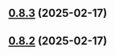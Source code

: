 ## [0.8.3](https://github.com/jucian0/turbo-version/compare/v0.8.2...v0.8.3) (2025-02-17)



## [0.8.2](https://github.com/jucian0/turbo-version/compare/v0.8.1...v0.8.2) (2025-02-17)




